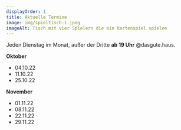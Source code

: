 ```yaml
---
displayOrder: 1
title: Aktuelle Termine
image: img/spieltisch-1.jpeg
imageAlt: Tisch mit vier Spielern die ein Kartenspiel spielen
---
```

Jeden Dienstag im Monat, außer der Dritte **ab 19 Uhr** @dasgute.haus.

**Oktober**

* 04.10.22
* 11.10.22
* 25.10.22

**November**

* 01.11.22
* 08.11.22
* 22.11.22
* 29.11.22